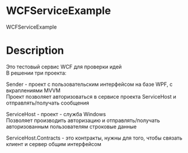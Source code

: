 # WCFServiceExample
WCFServiceExample
# Description
<p>Это тестовый сервис WCF для проверки идей
<br>В решении три проекта:
<p>Sender - проект с пользовательским интерфейсом на базе WPF, с вкраплениями MVVM
<br>Проект позволяет авторизоваться в сервисе проекта ServiceHost и отправлять/получать сообщения
<p>ServiceHost - проект - служба Windows
<br>Позволяет производить авторизацию и отправлять/получать авторизованным пользователям строковые данные
<p>ServiceHost.Contracts - это контракты, нужны для того, чтобы связать клиент и сервер общим интерфейсом
